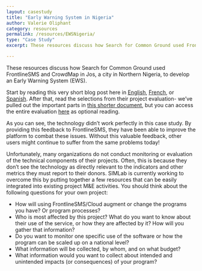```yaml
---
layout: casestudy
title: "Early Warning System in Nigeria"
author: Valerie Oliphant
category: resources
permalink: /resources/EWSNigeria/
type: "Case Study"
excerpt: These resources discuss how Search for Common Ground used FrontlineSMS and CrowdMap in Jos, a city in Northern Nigeria, to develop an Early Warning System (EWS).

---
```

These resources discuss how Search for Common Ground used FrontlineSMS and CrowdMap in Jos, a city in Northern Nigeria, to develop an Early Warning System (EWS).

Start by reading this very short blog post here in [English](http://simlab.org/resources/coursem4cso/files/EWS%20Nigeria%20Blog_Eng.docx), [French](http://simlab.org/resources/coursem4cso/files/EWS%20Nigeria%20Blog_Fr.doc), or [Spanish](http://simlab.org/resources/coursem4cso/files/EWS%20Nigeria%20Blog_SPA.docx).  After that, read the selections from their project evaluation- we’ve pulled out the important parts in [this shorter document](http://simlab.org/resources/coursem4cso/files/SFCG%20Eval%20Short.pdf), but you can access the entire evaluation [here](http://simlab.org/resources/coursem4cso/files/NGR_EV_Nov13_Participatory-Early-Warning-for-More-Effective-Response-to-Religious-Conflict-in-Plateau-State.pdf) as optional reading.

As you can see, the technology didn’t work perfectly in this case study.  By providing this feedback to FrontlineSMS, they have been able to improve the platform to combat these issues. Without this valuable feedback, other users might continue to suffer from the same problems today!

Unfortunately, many organizations do not conduct monitoring or evaluation of the technical components of their projects.  Often, this is because they don’t see the technology as directly relevant to the indicators and other metrics they must report to their donors.  SIMLab is currently working to overcome this by putting together a few resources that can be easily integrated into existing project M&E activities.  You should think about the following questions for your own project:

* How will using FrontlineSMS/Cloud augment or change the programs you have? Or program processes?
* Who is most affected by this project? What do you want to know about their use of the service, or how they are affected by it? How will you gather that information?
* Do you want to monitor one specific use of the software or how the program can be scaled up on a national level?
* What information will be collected, by whom, and on what budget?
* What information would you want to collect about intended and unintended impacts (or consequences) of your program?

